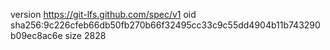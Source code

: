 version https://git-lfs.github.com/spec/v1
oid sha256:9c226cfeb66db50fb270b66f32495cc33c9c55dd4904b11b743290b09ec8ac6e
size 2828
